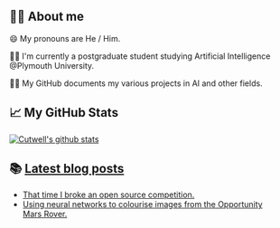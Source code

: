 ## 🐱‍💻 About me
😄 My pronouns are He / Him.

👩‍🎓 I'm currently a postgraduate student studying Artificial Intelligence @Plymouth University.

👩‍💻 My GitHub documents my various projects in AI and other fields.

## 📈 My GitHub Stats
<a href="https://github.com/anuraghazra/github-readme-stats">
  <img align="center" src="https://github-readme-stats.vercel.app/api?username=Cutwell&show_icons=true&include_all_commits=true&theme=buefy&hide_border=true&hide=contribs" alt="Cutwell's github stats" />
</a>

## 📚 [Latest blog posts](https://cutwell.github.io/)
<!-- BLOG-POST-LIST:START -->
- [That time I broke an open source competition.](http://cutwell.github.io//hacktoberfest-census/)
- [Using neural networks to colourise images from the Opportunity Mars Rover.](http://cutwell.github.io//opportunity-rover-colourised/)
<!-- BLOG-POST-LIST:END -->
